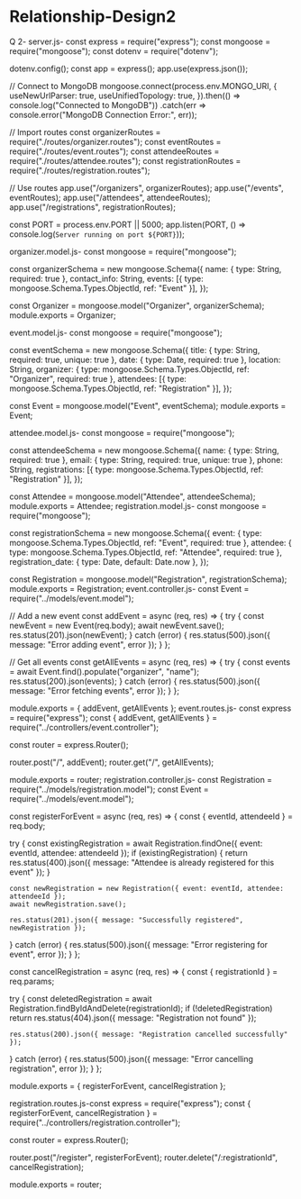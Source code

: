 # Relationship-Design2
Q 2-
server.js-
const express = require("express");
const mongoose = require("mongoose");
const dotenv = require("dotenv");

dotenv.config();
const app = express();
app.use(express.json());

// Connect to MongoDB
mongoose.connect(process.env.MONGO_URI, {
  useNewUrlParser: true,
  useUnifiedTopology: true,
}).then(() => console.log("Connected to MongoDB"))
  .catch(err => console.error("MongoDB Connection Error:", err));

// Import routes
const organizerRoutes = require("./routes/organizer.routes");
const eventRoutes = require("./routes/event.routes");
const attendeeRoutes = require("./routes/attendee.routes");
const registrationRoutes = require("./routes/registration.routes");

// Use routes
app.use("/organizers", organizerRoutes);
app.use("/events", eventRoutes);
app.use("/attendees", attendeeRoutes);
app.use("/registrations", registrationRoutes);

const PORT = process.env.PORT || 5000;
app.listen(PORT, () => console.log(`Server running on port ${PORT}`));

organizer.model.js-
const mongoose = require("mongoose");

const organizerSchema = new mongoose.Schema({
  name: { type: String, required: true },
  contact_info: String,
  events: [{ type: mongoose.Schema.Types.ObjectId, ref: "Event" }],
});

const Organizer = mongoose.model("Organizer", organizerSchema);
module.exports = Organizer;

event.model.js-
const mongoose = require("mongoose");

const eventSchema = new mongoose.Schema({
  title: { type: String, required: true, unique: true },
  date: { type: Date, required: true },
  location: String,
  organizer: { type: mongoose.Schema.Types.ObjectId, ref: "Organizer", required: true },
  attendees: [{ type: mongoose.Schema.Types.ObjectId, ref: "Registration" }],
});

const Event = mongoose.model("Event", eventSchema);
module.exports = Event;

attendee.model.js-
const mongoose = require("mongoose");

const attendeeSchema = new mongoose.Schema({
  name: { type: String, required: true },
  email: { type: String, required: true, unique: true },
  phone: String,
  registrations: [{ type: mongoose.Schema.Types.ObjectId, ref: "Registration" }],
});

const Attendee = mongoose.model("Attendee", attendeeSchema);
module.exports = Attendee;
registration.model.js-
const mongoose = require("mongoose");

const registrationSchema = new mongoose.Schema({
  event: { type: mongoose.Schema.Types.ObjectId, ref: "Event", required: true },
  attendee: { type: mongoose.Schema.Types.ObjectId, ref: "Attendee", required: true },
  registration_date: { type: Date, default: Date.now },
});

const Registration = mongoose.model("Registration", registrationSchema);
module.exports = Registration;
event.controller.js-
const Event = require("../models/event.model");

// Add a new event
const addEvent = async (req, res) => {
  try {
    const newEvent = new Event(req.body);
    await newEvent.save();
    res.status(201).json(newEvent);
  } catch (error) {
    res.status(500).json({ message: "Error adding event", error });
  }
};

// Get all events
const getAllEvents = async (req, res) => {
  try {
    const events = await Event.find().populate("organizer", "name");
    res.status(200).json(events);
  } catch (error) {
    res.status(500).json({ message: "Error fetching events", error });
  }
};

module.exports = { addEvent, getAllEvents };
event.routes.js-
const express = require("express");
const { addEvent, getAllEvents } = require("../controllers/event.controller");

const router = express.Router();

router.post("/", addEvent);
router.get("/", getAllEvents);

module.exports = router;
registration.controller.js-
const Registration = require("../models/registration.model");
const Event = require("../models/event.model");

const registerForEvent = async (req, res) => {
  const { eventId, attendeeId } = req.body;

  try {
    const existingRegistration = await Registration.findOne({ event: eventId, attendee: attendeeId });
    if (existingRegistration) {
      return res.status(400).json({ message: "Attendee is already registered for this event" });
    }

    const newRegistration = new Registration({ event: eventId, attendee: attendeeId });
    await newRegistration.save();

    res.status(201).json({ message: "Successfully registered", newRegistration });
  } catch (error) {
    res.status(500).json({ message: "Error registering for event", error });
  }
};

const cancelRegistration = async (req, res) => {
  const { registrationId } = req.params;

  try {
    const deletedRegistration = await Registration.findByIdAndDelete(registrationId);
    if (!deletedRegistration) return res.status(404).json({ message: "Registration not found" });

    res.status(200).json({ message: "Registration cancelled successfully" });
  } catch (error) {
    res.status(500).json({ message: "Error cancelling registration", error });
  }
};

module.exports = { registerForEvent, cancelRegistration };

registration.routes.js-const express = require("express");
const { registerForEvent, cancelRegistration } = require("../controllers/registration.controller");

const router = express.Router();

router.post("/register", registerForEvent);
router.delete("/:registrationId", cancelRegistration);

module.exports = router;
